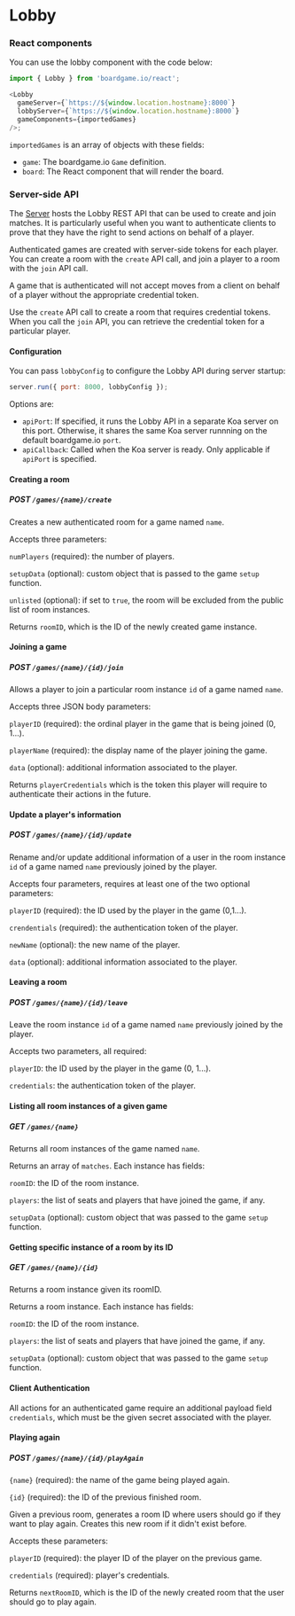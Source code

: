 # Lobby

### React components

You can use the lobby component with the code below:

```js
import { Lobby } from 'boardgame.io/react';

<Lobby
  gameServer={`https://${window.location.hostname}:8000`}
  lobbyServer={`https://${window.location.hostname}:8000`}
  gameComponents={importedGames}
/>;
```

`importedGames` is an array of objects with these fields:

- `game`: The boardgame.io `Game` definition.
- `board`: The React component that will render the board.

### Server-side API

The [Server](/api/Server) hosts the Lobby REST API that can be used to create and join matches. It is particularly useful when you want to
authenticate clients to prove that they have the right to send
actions on behalf of a player.

Authenticated games are created with server-side tokens for each player. You can create a room with the `create` API call, and join a player to a room with the `join` API call.

A game that is authenticated will not accept moves from a client on behalf of a player without the appropriate credential token.

Use the `create` API call to create a room that requires credential tokens. When you call the `join` API, you can retrieve the credential token for a particular player.

#### Configuration

You can pass `lobbyConfig` to configure the Lobby API
during server startup:

```js
server.run({ port: 8000, lobbyConfig });
```

Options are:

- `apiPort`: If specified, it runs the Lobby API in a separate Koa server on this port. Otherwise, it shares the same Koa server runnning on the default boardgame.io `port`.
- `apiCallback`: Called when the Koa server is ready. Only applicable if `apiPort` is specified.

#### Creating a room

##### POST `/games/{name}/create`

Creates a new authenticated room for a game named `name`.

Accepts three parameters:

`numPlayers` (required): the number of players.

`setupData` (optional): custom object that is passed to the game `setup` function.

`unlisted` (optional): if set to `true`, the room will be excluded from the public list of room instances.

Returns `roomID`, which is the ID of the newly created game instance.

#### Joining a game

##### POST `/games/{name}/{id}/join`

Allows a player to join a particular room instance `id` of a game named `name`.

Accepts three JSON body parameters:

`playerID` (required): the ordinal player in the game that is being joined (0, 1...).

`playerName` (required): the display name of the player joining the game.

`data` (optional): additional information associated to the player.

Returns `playerCredentials` which is the token this player will require to authenticate their actions in the future.

#### Update a player's information

##### POST `/games/{name}/{id}/update`

Rename and/or update additional information of a user in the room instance `id` of a game named `name` previously joined by the player.

Accepts four parameters, requires at least one of the two optional parameters:

`playerID` (required): the ID used by the player in the game (0,1...).

`crendentials` (required): the authentication token of the player.

`newName` (optional): the new name of the player.

`data` (optional): additional information associated to the player.

#### Leaving a room

##### POST `/games/{name}/{id}/leave`

Leave the room instance `id` of a game named `name` previously joined by the player.

Accepts two parameters, all required:

`playerID`: the ID used by the player in the game (0, 1...).

`credentials`: the authentication token of the player.

#### Listing all room instances of a given game

##### GET `/games/{name}`

Returns all room instances of the game named `name`.

Returns an array of `matches`. Each instance has fields:

`roomID`: the ID of the room instance.

`players`: the list of seats and players that have joined the game, if any.

`setupData` (optional): custom object that was passed to the game `setup` function.

#### Getting specific instance of a room by its ID

##### GET `/games/{name}/{id}`

Returns a room instance given its roomID.

Returns a room instance. Each instance has fields:

`roomID`: the ID of the room instance.

`players`: the list of seats and players that have joined the game, if any.

`setupData` (optional): custom object that was passed to the game `setup` function.

#### Client Authentication

All actions for an authenticated game require an additional payload field `credentials`, which must be the given secret associated with the player.

#### Playing again

##### POST `/games/{name}/{id}/playAgain`

`{name}` (required): the name of the game being played again.

`{id}` (required): the ID of the previous finished room.

Given a previous room, generates a room ID where users should go if they want to play again. Creates this new room if it didn't exist before.

Accepts these parameters:

`playerID` (required): the player ID of the player on the previous game.

`credentials` (required): player's credentials.

Returns `nextRoomID`, which is the ID of the newly created room that the user should go to play again.
